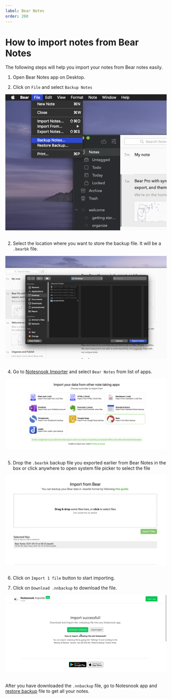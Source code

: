 ```yaml
---
label: Bear Notes
order: 200
---
```


# How to import notes from Bear Notes
The following steps will help you import your notes from Bear notes easily.

1. Open Bear Notes app on Desktop.

2. Click on `File` and select `Backup Notes`
<img style="margin-bottom:15px;" src="../static/bear_import_step_1.png" alt="Click on `File` and select `Backup Notes`"/>

2. Select the location where you want to store the backup file. It will be a `.bearbk` file.
<img style="margin-bottom:15px;" src="../static/bear_import_step_2.png" alt="Select the location where you want to store the backup file. It will be a `.bearbk` file."/>

4. Go to [Notesnook Importer](https://importer.notesnook.com) and select `Bear Notes` from list of apps.
<img style="margin-bottom:15px;" src="../static/bearnotes_import_step_3.png" alt="Go to https://importer.notesnook.com and select `Bear Notes` from list of apps."/>

5. Drop the `.bearbk` backup file you exported earlier from Bear Notes in the box or click anywhere to open system file picker to select the file
<img style="margin-bottom:15px;" src="../static/bear_import_step_4.png" alt="Drop the `.bearbk` backup file you exported earlier from Bear Notes in the box or click anywhere to open system file picker to select the file."/>

6. Click on `Import 1 file` button to start importing.

7. Click on `Download .nnbackup` to download the file.
<img style="margin-bottom:15px;" src="../static/plain_text_import_step_3.png" alt="From the list of formats to import, select Plain Text."/>

After you have downloaded the `.nnbackup` file, go to Notesnook app and [restore backup](../backup-restore.md) file to get all your notes.





